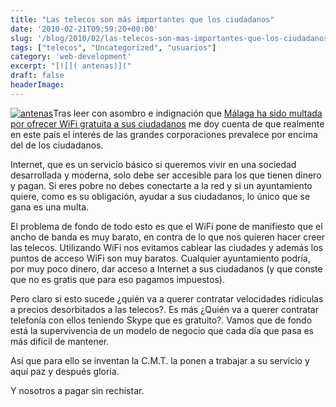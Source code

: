 ```yaml
---
title: "Las telecos son más importantes que los ciudadanos"
date: '2010-02-21T09:59:20+00:00'
slug: '/blog/2010/02/las-telecos-son-mas-importantes-que-los-ciudadanos'
tags: ["telecos", "Uncategorized", "usuarios"]
category: 'web-development'
excerpt: "[![]( antenas)]("
draft: false
headerImage: 
---
```

[![](http://static.squarespace.com/static/5303797ae4b0c6ad9e43f072/5303ce80e4b0400995a883d6/5303cf2de4b0400995a88aaa/1392758573664/antenas.jpg?format=original "antenas")](http://static.squarespace.com/static/5303797ae4b0c6ad9e43f072/5303ce80e4b0400995a883d6/5303cf2de4b0400995a88aa7/1392758573473/antenas.jpg?format=original)Tras leer con asombro e indignación que [Málaga ha sido multada por ofrecer WiFi gratuita a sus ciudadanos](http://www.publico.es/ciencias/296366/multa/historica/malaga/wifi/publica) me doy cuenta de que realmente en este país el interés de las grandes corporaciones prevalece por encima del de los ciudadanos.

Internet, que es un servicio básico si queremos vivir en una sociedad desarrollada y moderna, solo debe ser accesible para los que tienen dinero y pagan. Si eres pobre no debes conectarte a la red y si un ayuntamiento quiere, como es su obligación, ayudar a sus ciudadanos, lo único que se gana es una multa.

El problema de fondo de todo esto es que el WiFi pone de manifiesto que el ancho de banda es muy barato, en contra de lo que nos quieren hacer creer las telecos. Utilizando WiFi nos evitamos cablear las ciudades y además los puntos de acceso WiFi son muy baratos.  Cualquier ayuntamiento podría, por muy poco dinero, dar acceso a Internet a sus ciudadanos (y que conste que no es gratis que para eso pagamos impuestos).

Pero claro si esto sucede ¿quién va a querer contratar velocidades ridículas a precios desorbitados a las telecos?. Es más ¿Quién va a querer contratar telefonía con ellos teniendo Skype que es gratuito?. Vamos que de fondo está la supervivencia de un modelo de negocio que cada día que pasa es más difícil de mantener.

Así que para ello se inventan la C.M.T. la ponen a trabajar a su servicio y aquí paz y después gloria.

Y nosotros a pagar sin rechistar.

